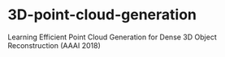 # 3D-point-cloud-generation
Learning Efficient Point Cloud Generation for Dense 3D Object Reconstruction (AAAI 2018)
